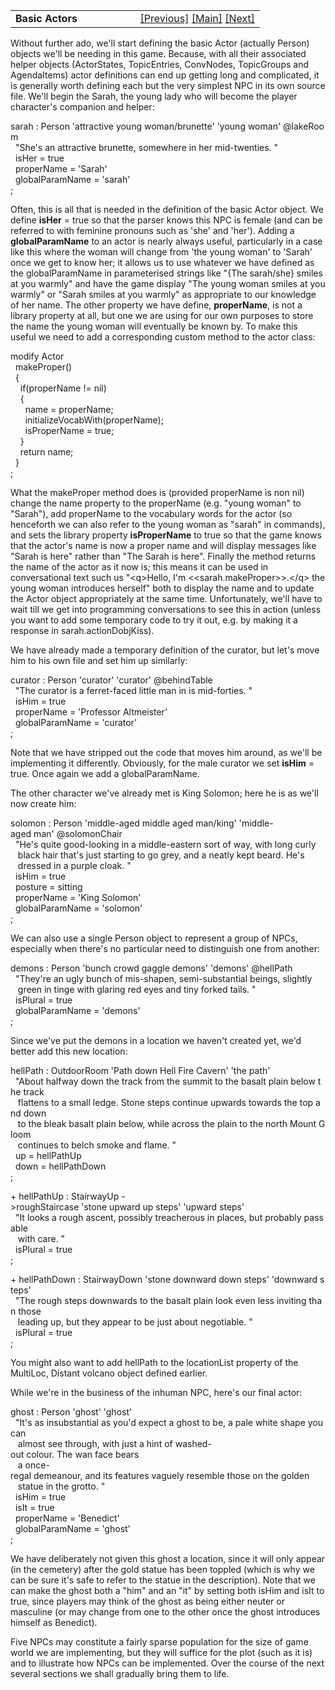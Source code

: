 <table width="100%" data-border="0" data-cellspacing="0"
data-cellpadding="3" data-bgcolor="#C0C0C0">
<colgroup>
<col style="width: 50%" />
<col style="width: 50%" />
</colgroup>
<tbody>
<tr>
<td style="text-align: left;"><strong>Basic Actors<br />
</strong></td>
<td style="text-align: right;"><a
href="overview-actors+npcs.htm">[Previous]</a> <a
href="generalintroduction.htm">[Main]</a> <a
href="actorcustomization.htm">[Next]</a></td>
</tr>
</tbody>
</table>

  
Without further ado, we'll start defining the basic Actor (actually
Person) objects we'll be needing in this game. Because, with all their
associated helper objects (ActorStates, TopicEntries, ConvNodes,
TopicGroups and AgendaItems) actor definitions can end up getting long
and complicated, it is generally worth defining each but the very
simplest NPC in its own source file. We'll begin the Sarah, the young
lady who will become the player character's companion and helper:  
  
sarah : Person 'attractive young woman/brunette' 'young woman' @lakeRoom  
  "She's an attractive brunette, somewhere in her mid-twenties. "  
  isHer = true  
  properName = 'Sarah'  
  globalParamName = 'sarah'  
;  
  
Often, this is all that is needed in the definition of the basic Actor
object. We define **isHer** = true so that the parser knows this NPC is
female (and can be referred to with feminine pronouns such as 'she' and
'her'). Adding a **globalParamName** to an actor is nearly always
useful, particularly in a case like this where the woman will change
from 'the young woman' to 'Sarah' once we get to know her; it allows us
to use whatever we have defined as the globalParamName in parameterised
strings like "{The sarah/she} smiles at you warmly" and have the game
display "The young woman smiles at you warmly" or "Sarah smiles at you
warmly" as appropriate to our knowledge of her name. The other property
we have define, **properName**, is not a library property at all, but
one we are using for our own purposes to store the name the young woman
will eventually be known by. To make this useful we need to add a
corresponding custom method to the actor class:  
  
modify Actor  
  makeProper()  
  {  
    if(properName != nil)  
    {  
      name = properName;  
      initializeVocabWith(properName);  
      isProperName = true;  
    }  
    return name;  
  }  
;  
  
What the makeProper method does is (provided properName is non nil)
change the name property to the properName (e.g. "young woman" to
"Sarah"), add properName to the vocabulary words for the actor (so
henceforth we can also refer to the young woman as "sarah" in commands),
and sets the library property **isProperName** to true so that the game
knows that the actor's name is now a proper name and will display
messages like "Sarah is here" rather than "The Sarah is here". Finally
the method returns the name of the actor as it now is; this means it can
be used in conversational text such us "\<q\>Hello, I'm
\<\<sarah.makeProper\>\>.\</q\> the young woman introduces herself" both
to display the name and to update the Actor object appropriately at the
same time. Unfortunately, we'll have to wait till we get into
programming conversations to see this in action (unless you want to add
some temporary code to try it out, e.g. by making it a response in
sarah.actionDobjKiss).  
  
We have already made a temporary definition of the curator, but let's
move him to his own file and set him up similarly:  
  
curator : Person 'curator' 'curator' @behindTable  
  "The curator is a ferret-faced little man in is mid-forties. "  
  isHim = true        
  properName = 'Professor Altmeister'  
  globalParamName = 'curator'  
;  
  
Note that we have stripped out the code that moves him around, as we'll
be implementing it differently. Obviously, for the male curator we set
**isHim** = true. Once again we add a globalParamName.  
  
The other character we've already met is King Solomon; here he is as
we'll now create him:  
  
solomon : Person 'middle-aged middle aged man/king' 'middle-aged man' @solomonChair  
  "He's quite good-looking in a middle-eastern sort of way, with long curly  
   black hair that's just starting to go grey, and a neatly kept beard. He's  
   dressed in a purple cloak. "  
  isHim = true      
  posture = sitting  
  properName = 'King Solomon'  
  globalParamName = 'solomon'  
;  
  
We can also use a single Person object to represent a group of NPCs,
especially when there's no particular need to distinguish one from
another:  
  
demons : Person 'bunch crowd gaggle demons' 'demons' @hellPath  
  "They're an ugly bunch of mis-shapen, semi-substantial beings, slightly  
   green in tinge with glaring red eyes and tiny forked tails. "         
  isPlural = true  
  globalParamName = 'demons'  
;  
  
Since we've put the demons in a location we haven't created yet, we'd
better add this new location:  
  
hellPath : OutdoorRoom 'Path down Hell Fire Cavern' 'the path'  
  "About halfway down the track from the summit to the basalt plain below the track   
   flattens to a small ledge. Stone steps continue upwards towards the top and down  
   to the bleak basalt plain below, while across the plain to the north Mount Gloom  
   continues to belch smoke and flame. "  
  up = hellPathUp  
  down = hellPathDown  
;  
  
+ hellPathUp : StairwayUp -\>roughStaircase 'stone upward up steps' 'upward steps'  
  "It looks a rough ascent, possibly treacherous in places, but probably passable  
   with care. "  
  isPlural = true  
;  
  
+ hellPathDown : StairwayDown 'stone downward down steps' 'downward steps'  
  "The rough steps downwards to the basalt plain look even less inviting than those  
   leading up, but they appear to be just about negotiable. "  
  isPlural = true  
;  
  
You might also want to add hellPath to the locationList property of the
MultiLoc, Distant volcano object defined earlier.  
  
While we're in the business of the inhuman NPC, here's our final
actor:  
  
ghost : Person 'ghost' 'ghost'   
  "It's as insubstantial as you'd expect a ghost to be, a pale white shape you can  
   almost see through, with just a hint of washed-out colour. The wan face bears  
   a once-regal demeanour, and its features vaguely resemble those on the golden  
   statue in the grotto. "  
  isHim = true         
  isIt = true   
  properName = 'Benedict'  
  globalParamName = 'ghost'  
;  
  
We have deliberately not given this ghost a location, since it will only
appear (in the cemetery) after the gold statue has been toppled (which
is why we can be sure it's safe to refer to the statue in the
description). Note that we can make the ghost both a "him" and an "it"
by setting both isHim and isIt to true, since players may think of the
ghost as being either neuter or masculine (or may change from one to the
other once the ghost introduces himself as Benedict).  
  
Five NPCs may constitute a fairly sparse population for the size of game
world we are implementing, but they will suffice for the plot (such as
it is) and to illustrate how NPCs can be implemented. Over the course of
the next several sections we shall gradually bring them to life.  
